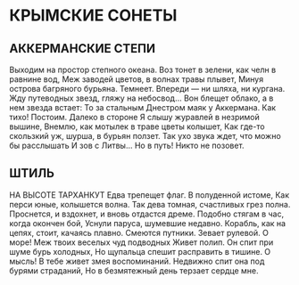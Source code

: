 # КРЫМСКИЕ СОНЕТЫ

## АККЕРМАНСКИЕ СТЕПИ

Выходим на простор степного океана.
Воз тонет в зелени, как челн в равнине вод,
Меж заводей цветов, в волнах травы плывет, 
Минуя острова багряного бурьяна.
Темнеет. Впереди — ни шляха, ни кургана.
Жду путеводных звезд, гляжу на небосвод...
Вон блещет облако, а в нем звезда встает:
То за стальным Днестром маяк у Аккермана.
Как тихо! Постоим. Далеко в стороне 
Я слышу журавлей в незримой вышине,
Внемлю, как мотылек в траве цветы колышет,
Как где-то скользкий уж, шурша, в бурьян ползет. 
Так ухо звука ждет, что можно бы расслышать 
И зов с Литвы... Но в путь! Никто не позовет.

## ШТИЛЬ

НА ВЫСОТЕ ТАРХАНКУТ
Едва трепещет флаг. В полуденной истоме,
Как перси юные, колышется волна.
Так дева томная, счастливых грез полна. 
Проснется, и вздохнет, и вновь отдастся дреме.
Подобно стягам в час, когда окончен бой,
Уснули паруса, шумевшие недавно.
Корабль, как на цепях, стоит, качаясь плавно. 
Смеются путники. Зевает рулевой.
О море! Меж твоих веселых чуд подводных 
Живет полип. Он спит при шуме бурь холодных, 
Но щупальца спешит расправить в тишине.
О мысль! В тебе живет змея воспоминаний. 
Недвижно спит она под бурями страданий,
Но в безмятежный день терзает сердце мне.

